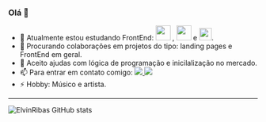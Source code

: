 ### Olá 👋

 
- 🌱 Atualmente estou estudando  FrontEnd: <img height="30em" src="https://cdn.jsdelivr.net/gh/devicons/devicon/icons/html5/html5-original-wordmark.svg" />
, <img height="30em" src="https://cdn.jsdelivr.net/gh/devicons/devicon/icons/css3/css3-original-wordmark.svg" /> e <img height= "25em" src="https://cdn.jsdelivr.net/gh/devicons/devicon/icons/javascript/javascript-original.svg" />.  
- 👯 Procurando colaborações em projetos do tipo: landing pages e FrontEnd em geral.
- 🤔 Aceito ajudas com lógica de programação e  inicilalização no mercado.
- 📫 Para entrar em contato comigo: <a href="https://instagram.com/elvinribas/" target="_blank"><img src="https://img.shields.io/badge/-Instagram-%23E4405F?style=for-the-badge&logo=instagram&logoColor=white" target="_blank">
 <a href="mailto:elvin.ribas@gmail.com"><img src="https://camo.githubusercontent.com/571384769c09e0c66b45e39b5be70f68f552db3e2b2311bc2064f0d4a9f5983b/68747470733a2f2f696d672e736869656c64732e696f2f62616467652f476d61696c2d4431343833363f7374796c653d666f722d7468652d6261646765266c6f676f3d676d61696c266c6f676f436f6c6f723d7768697465" data-canonical-src="https://img.shields.io/badge/Gmail-D14836?style=for-the-badge&amp;logo=gmail&amp;logoColor=white" style="max-width: 100%;"></a>
- ⚡ Hobby:  Músico  e  artista.
 <hr>

![ElvinRibas GitHub stats](https://github-readme-stats.vercel.app/api?username=ElvinRibas&show_icons=true&theme=radical)
 
